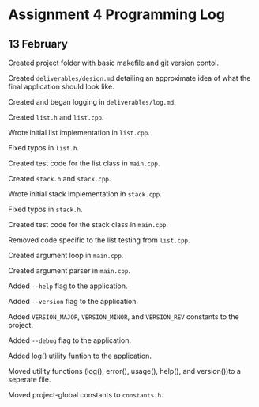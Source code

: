 Assignment 4 Programming Log
============================

13 February
----------

Created project folder with basic makefile and git version contol.

Created `deliverables/design.md` detailing an approximate idea of
what the final application should look like.

Created and began logging in `deliverables/log.md`.

Created `list.h` and `list.cpp`.

Wrote initial list implementation in `list.cpp`.

Fixed typos in `list.h`.

Created test code for the list class in `main.cpp`.

Created `stack.h` and `stack.cpp`.

Wrote initial stack implementation in `stack.cpp`.

Fixed typos in `stack.h`.

Created test code for the stack class in `main.cpp`.

Removed code specific to the list testing from `list.cpp`.

Created argument loop in `main.cpp`.

Created argument parser in `main.cpp`.

Added `--help` flag to the application.

Added `--version` flag to the application.

Added `VERSION_MAJOR`, `VERSION_MINOR`, and `VERSION_REV` constants
to the project.

Added `--debug` flag to the application.

Added log() utility funtion to the application.

Moved utility functions (log(), error(), usage(), help(), and
version())to a seperate file.

Moved project-global constants to `constants.h`.
